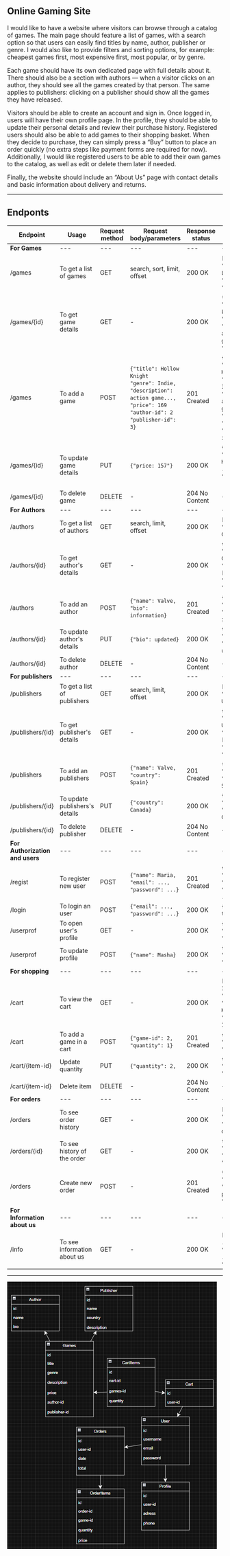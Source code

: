 ## Online Gaming Site

I would like to have a website where visitors can browse through a catalog of games. The main page should feature a list of games, with a search option so that users can easily find titles by name, author, publisher or genre. I would also like to provide filters and sorting options, for example: cheapest games first, most expensive first, most popular, or by genre.

Each game should have its own dedicated page with full details about it. There should also be a section with authors — when a visitor clicks on an author, they should see all the games created by that person. The same applies to publishers: clicking on a publisher should show all the games they have released.

Visitors should be able to create an account and sign in. Once logged in, users will have their own profile page. In the profile, they should be able to update their personal details and review their purchase history. Registered users should also be able to add games to their shopping basket. When they decide to purchase, they can simply press a “Buy” button to place an order quickly (no extra steps like payment forms are required for now). Additionally, I would like registered users to be able to add their own games to the catalog, as well as edit or delete them later if needed.

Finally, the website should include an “About Us” page with contact details and basic information about delivery and returns.

----------------------------------------------------------------------------------------------------------------------------------

## Endponts

Endpoint | Usage | Request method | Request body/parameters | Response status | Response body |
--- | --- | --- | --- |--- |--- |
**For Games** | --- | --- | --- |--- |--- |
/games | To get a list of games | GET | search, sort, limit, offset | 200 OK | ``` [{"id": 1, ``` <br/> ``` "title": Dying Light ``` <br/> ``` "genre": RPG, ``` <br/> ``` "price": 349}] ```| 
/games/{id} | To get game details | GET | - | 200 OK | ``` {"id": 1, ``` <br/> ``` "title": Dying Light ``` <br/> ``` "genre": RPG, ``` <br/> ``` "description": action game..., ``` <br/> ``` "price": 349} ```| 
/games | To add a game | POST | ``` {"title": Hollow Knight ``` <br/> ``` "genre": Indie, ``` <br/> ``` "description": action game..., ``` <br/> ``` "price": 169 ``` <br/> ``` "author-id": 2 ``` <br/> ``` "publisher-id": 3} ``` | 201 Created | ``` {"id": 7 ``` <br/> ``` "title": Hollow Knight ``` <br/> ``` "genre": Indie, ``` <br/> ``` "description": action game..., ``` <br/> ``` "price": 169 ``` <br/> ``` "author-id": 2 ``` <br/> ``` "publisher-id": 3} ```| 
/games/{id} | To update game details | PUT | ``` {"price: 157"} ``` | 200 OK | ``` {"id": 7 ``` <br/> ``` "title": Hollow Knight ``` <br/> ``` ... ``` <br/> ``` "price": 157 ``` <br/> ``` ... }```| 
/games/{id} | To delete game | DELETE | - | 204 No Content | -|
**For Authors** | --- | --- | --- |--- |--- |
/authors | To get a list of authors | GET | search, limit, offset | 200 OK | ``` [{"id": 1, ``` <br/> ``` "name": Team Cherry}] ``` | 
/authors/{id} | To get author's details | GET | - | 200 OK | ``` {"id": 1, ``` <br/> ``` "name": Team Cherry ``` <br/> ``` "games": [{"id":5, "url": "/games/5"}]} ```| 
/authors | To add an author | POST | ``` {"name": Valve, ``` <br/> ``` "bio": information} ``` | 201 Created | ``` {"id": 2, ``` <br/> ``` "name": Valve, ``` <br/> ``` "bio": information} ```| 
/authors/{id} | To update author's details | PUT |  ``` {"bio": updated} ``` | 200 OK | ``` {"id": 2, ``` <br/> ``` "name": Valve, ``` <br/> ``` "bio": updated} ```| 
/authors/{id} | To delete author | DELETE | - | 204 No Content | -| 
**For publishers** | --- | --- | --- |--- |--- |
/publishers | To get a list of publishers | GET | search, limit, offset | 200 OK | ``` [{"id": 1, ``` <br/> ``` "name": Ubisoft}] ``` | 
/publishers/{id} | To get publisher's details | GET | - | 200 OK | ``` {"id": 1, ``` <br/> ``` "name": Ubisoft ``` <br/> ``` "games": [{"id":5, "url": "/games/5"}]}  ```| 
/publishers | To add an publishers | POST | ``` {"name": Valve, ``` <br/> ``` "country": Spain} ``` | 201 Created | ``` {"id": 2, ``` <br/> ``` "name": Valve ``` <br/> ``` "country": Spain} ```| 
/publishers/{id} | To update publishers's details | PUT |  ``` {"country": Canada} ``` | 200 OK | ``` {"id": 2, ``` <br/> ``` "name": Valve ``` <br/> ``` "country": Canada} ```| 
/publishers/{id} | To delete publisher | DELETE | - | 204 No Content | -| 
**For Authorization and users** | --- | --- | --- |--- |--- |
/regist | To register new user | POST | ``` {"name": Maria, ``` <br/> ``` "email": ..., ```  <br/> ``` "password": ...} ``` | 201 Created | ``` {"id": 1, ``` <br/> ``` "name": Maria, ``` <br/> ``` "email": ..., ```  <br/> ``` "password": ...} ```| 
/login | To login an user | POST | ``` {"email": ..., ``` <br/> ``` "password": ...} ``` | 200 OK | ``` {"token: csrf-token"} ```| 
/userprof | To open user's profile | GET | - | 200 OK |  ``` {"id": 1, ``` <br/> ``` "name": Maria, ``` <br/> ``` "email": ...} ``` | 
/userprof | To update profile | POST | ``` {"name": Masha} ``` | 200 OK | ``` {"id": 1, ``` <br/> ``` "name": Masha, ``` <br/> ``` "email": ...} ```| 
**For shopping** | --- | --- | --- |--- |--- |
/cart | To view the cart | GET | - | 200 OK | ``` [{"item-id": 1, ``` <br/> ``` "game-id": 2, ``` <br/> ``` "name": Hollow Knight, ``` <br/>  ``` "quantity": 1}] ```| 
/cart | To add a game in a cart | POST | ``` {"game-id": 2, ``` <br/> ``` "quantity": 1} ``` | 201 Created |  ``` {"item-id": 1, ``` <br/> ``` "game-id": 2, ``` <br/> ``` "quantity": 1} ```| 
/cart/{item-id} | Update quantity | PUT | ``` {"quantity": 2, ``` | 200 OK | ``` {"item-id": 1, ``` <br/> ``` "game-id": 2, ``` <br/> ``` "quantity": 2} ``` | 
/cart/{item-id} | Delete item | DELETE | - | 204 No Content | - | 
**For orders** | --- | --- | --- |--- |--- |
/orders | To see order history | GET | - | 200 OK | ``` [{"id": 1, ``` <br/> ``` "total": 64, ``` <br/> ``` "status": delivered ```| 
/orders/{id} | To see history of the order | GET | - | 200 OK | ``` {"id": 1, ``` <br/> ``` "cart-id": 2 ``` <br/> ``` "quantity": 1, ``` <br/>  ``` "total": 64} ```| 
/orders | Create new order | POST | - | 201 Created | ``` {"id": 3, ``` <br/> ``` "cart-id": 3 ``` <br/> ``` "status": pending, ``` <br/>  ``` "total": 234} ``` | 
**For Information about us** | --- | --- | --- |--- |--- |
/info | To see information about us | GET | - | 200 OK | ``` [{"contacts": ..., ``` <br/> ``` "delivery": ..., ``` <br/> ``` "return": ... ```| 

----------------------------------------------------------------------------------------------------------------------------------

![alt text](https://github.com/DarkHeavenAngel/Online-gaming-site/blob/Description-branch/base.png)
